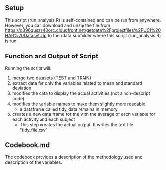 ## Setup
This script (run_analysis.R) is self-contained and can be run from anywhere. 
However, you can download and unzip the file from https://d396qusza40orc.cloudfront.net/getdata%2Fprojectfiles%2FUCI%20HAR%20Dataset.zip 
to the /data subfolder where this script (run_analysis.R) is run.

## Function and Output of Script
Running the script will:

1. merge two datasets (TEST and TRAIN) 
2. extract data for only the variables related to mean and standard deviation
3. modifies the data to display the actual activities (not a non-descript code)
4. modifies the variable names to make them slightly more readable
   * a dataframe called tidy_data remains in memory
5. creates a new data frame for the with the average of each variable for each activity and each subject
   * This step creates the actual output. It writes the text file "tidy_file.csv"
   
## Codebook.md
The codebook provides a description of the methodology used and description of 
the variables.
